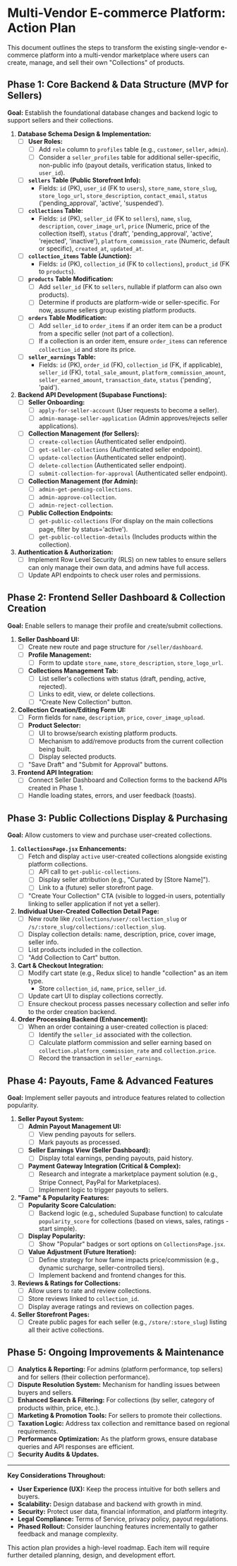 # Multi-Vendor E-commerce Platform: Action Plan

This document outlines the steps to transform the existing single-vendor e-commerce platform into a multi-vendor marketplace where users can create, manage, and sell their own "Collections" of products.

## Phase 1: Core Backend & Data Structure (MVP for Sellers)

**Goal:** Establish the foundational database changes and backend logic to support sellers and their collections.

1.  **Database Schema Design & Implementation:**
    *   [ ] **User Roles:**
        *   [ ] Add `role` column to `profiles` table (e.g., `customer`, `seller`, `admin`).
        *   [ ] Consider a `seller_profiles` table for additional seller-specific, non-public info (payout details, verification status, linked to `user_id`).
    *   [ ] **`sellers` Table (Public Storefront Info):**
        *   Fields: `id` (PK), `user_id` (FK to `users`), `store_name`, `store_slug`, `store_logo_url`, `store_description`, `contact_email`, `status` ('pending_approval', 'active', 'suspended').
    *   [ ] **`collections` Table:**
        *   Fields: `id` (PK), `seller_id` (FK to `sellers`), `name`, `slug`, `description`, `cover_image_url`, `price` (Numeric, price of the collection itself), `status` ('draft', 'pending_approval', 'active', 'rejected', 'inactive'), `platform_commission_rate` (Numeric, default or specific), `created_at`, `updated_at`.
    *   [ ] **`collection_items` Table (Junction):**
        *   Fields: `id` (PK), `collection_id` (FK to `collections`), `product_id` (FK to `products`).
    *   [ ] **`products` Table Modification:**
        *   [ ] Add `seller_id` (FK to `sellers`, nullable if platform can also own products).
        *   [ ] Determine if products are platform-wide or seller-specific. For now, assume sellers group existing platform products.
    *   [ ] **`orders` Table Modification:**
        *   [ ] Add `seller_id` to `order_items` if an order item can be a product from a specific seller (not part of a collection).
        *   [ ] If a collection is an order item, ensure `order_items` can reference `collection_id` and store its price.
    *   [ ] **`seller_earnings` Table:**
        *   Fields: `id` (PK), `order_id` (FK), `collection_id` (FK, if applicable), `seller_id` (FK), `total_sale_amount`, `platform_commission_amount`, `seller_earned_amount`, `transaction_date`, `status` ('pending', 'paid').

2.  **Backend API Development (Supabase Functions):**
    *   [ ] **Seller Onboarding:**
        *   [ ] `apply-for-seller-account` (User requests to become a seller).
        *   [ ] `admin-manage-seller-application` (Admin approves/rejects seller applications).
    *   [ ] **Collection Management (for Sellers):**
        *   [ ] `create-collection` (Authenticated seller endpoint).
        *   [ ] `get-seller-collections` (Authenticated seller endpoint).
        *   [ ] `update-collection` (Authenticated seller endpoint).
        *   [ ] `delete-collection` (Authenticated seller endpoint).
        *   [ ] `submit-collection-for-approval` (Authenticated seller endpoint).
    *   [ ] **Collection Management (for Admin):**
        *   [ ] `admin-get-pending-collections`.
        *   [ ] `admin-approve-collection`.
        *   [ ] `admin-reject-collection`.
    *   [ ] **Public Collection Endpoints:**
        *   [ ] `get-public-collections` (For display on the main collections page, filter by status='active').
        *   [ ] `get-public-collection-details` (Includes products within the collection).

3.  **Authentication & Authorization:**
    *   [ ] Implement Row Level Security (RLS) on new tables to ensure sellers can only manage their own data, and admins have full access.
    *   [ ] Update API endpoints to check user roles and permissions.

## Phase 2: Frontend Seller Dashboard & Collection Creation

**Goal:** Enable sellers to manage their profile and create/submit collections.

1.  **Seller Dashboard UI:**
    *   [ ] Create new route and page structure for `/seller/dashboard`.
    *   [ ] **Profile Management:**
        *   [ ] Form to update `store_name`, `store_description`, `store_logo_url`.
    *   [ ] **Collections Management Tab:**
        *   [ ] List seller's collections with status (draft, pending, active, rejected).
        *   [ ] Links to edit, view, or delete collections.
        *   [ ] "Create New Collection" button.
2.  **Collection Creation/Editing Form UI:**
    *   [ ] Form fields for `name`, `description`, `price`, `cover_image_upload`.
    *   [ ] **Product Selector:**
        *   [ ] UI to browse/search existing platform products.
        *   [ ] Mechanism to add/remove products from the current collection being built.
        *   [ ] Display selected products.
    *   [ ] "Save Draft" and "Submit for Approval" buttons.
3.  **Frontend API Integration:**
    *   [ ] Connect Seller Dashboard and Collection forms to the backend APIs created in Phase 1.
    *   [ ] Handle loading states, errors, and user feedback (toasts).

## Phase 3: Public Collections Display & Purchasing

**Goal:** Allow customers to view and purchase user-created collections.

1.  **`CollectionsPage.jsx` Enhancements:**
    *   [ ] Fetch and display `active` user-created collections alongside existing platform collections.
        *   [ ] API call to `get-public-collections`.
        *   [ ] Display seller attribution (e.g., "Curated by [Store Name]").
        *   [ ] Link to a (future) seller storefront page.
    *   [ ] "Create Your Collection" CTA (visible to logged-in users, potentially linking to seller application if not yet a seller).
2.  **Individual User-Created Collection Detail Page:**
    *   [ ] New route like `/collections/user/:collection_slug` or `/s/:store_slug/collections/:collection_slug`.
    *   [ ] Display collection details: name, description, price, cover image, seller info.
    *   [ ] List products included in the collection.
    *   [ ] "Add Collection to Cart" button.
3.  **Cart & Checkout Integration:**
    *   [ ] Modify cart state (e.g., Redux slice) to handle "collection" as an item type.
        *   Store `collection_id`, `name`, `price`, `seller_id`.
    *   [ ] Update cart UI to display collections correctly.
    *   [ ] Ensure checkout process passes necessary collection and seller info to the order creation backend.
4.  **Order Processing Backend (Enhancement):**
    *   [ ] When an order containing a user-created collection is placed:
        *   [ ] Identify the `seller_id` associated with the collection.
        *   [ ] Calculate platform commission and seller earning based on `collection.platform_commission_rate` and `collection.price`.
        *   [ ] Record the transaction in `seller_earnings`.

## Phase 4: Payouts, Fame & Advanced Features

**Goal:** Implement seller payouts and introduce features related to collection popularity.

1.  **Seller Payout System:**
    *   [ ] **Admin Payout Management UI:**
        *   [ ] View pending payouts for sellers.
        *   [ ] Mark payouts as processed.
    *   [ ] **Seller Earnings View (Seller Dashboard):**
        *   [ ] Display total earnings, pending payouts, paid history.
    *   [ ] **Payment Gateway Integration (Critical & Complex):**
        *   [ ] Research and integrate a marketplace payment solution (e.g., Stripe Connect, PayPal for Marketplaces).
        *   [ ] Implement logic to trigger payouts to sellers.
2.  **"Fame" & Popularity Features:**
    *   [ ] **Popularity Score Calculation:**
        *   [ ] Backend logic (e.g., scheduled Supabase function) to calculate `popularity_score` for collections (based on views, sales, ratings - start simple).
    *   [ ] **Display Popularity:**
        *   [ ] Show "Popular" badges or sort options on `CollectionsPage.jsx`.
    *   [ ] **Value Adjustment (Future Iteration):**
        *   [ ] Define strategy for how fame impacts price/commission (e.g., dynamic surcharge, seller-controlled tiers).
        *   [ ] Implement backend and frontend changes for this.
3.  **Reviews & Ratings for Collections:**
    *   [ ] Allow users to rate and review collections.
    *   [ ] Store reviews linked to `collection_id`.
    *   [ ] Display average ratings and reviews on collection pages.
4.  **Seller Storefront Pages:**
    *   [ ] Create public pages for each seller (e.g., `/store/:store_slug`) listing all their active collections.

## Phase 5: Ongoing Improvements & Maintenance

*   [ ] **Analytics & Reporting:** For admins (platform performance, top sellers) and for sellers (their collection performance).
*   [ ] **Dispute Resolution System:** Mechanism for handling issues between buyers and sellers.
*   [ ] **Enhanced Search & Filtering:** For collections (by seller, category of products within, price, etc.).
*   [ ] **Marketing & Promotion Tools:** For sellers to promote their collections.
*   [ ] **Taxation Logic:** Address tax collection and remittance based on regional requirements.
*   [ ] **Performance Optimization:** As the platform grows, ensure database queries and API responses are efficient.
*   [ ] **Security Audits & Updates.**

---

**Key Considerations Throughout:**

*   **User Experience (UX):** Keep the process intuitive for both sellers and buyers.
*   **Scalability:** Design database and backend with growth in mind.
*   **Security:** Protect user data, financial information, and platform integrity.
*   **Legal Compliance:** Terms of Service, privacy policy, payout regulations.
*   **Phased Rollout:** Consider launching features incrementally to gather feedback and manage complexity.

This action plan provides a high-level roadmap. Each item will require further detailed planning, design, and development effort.